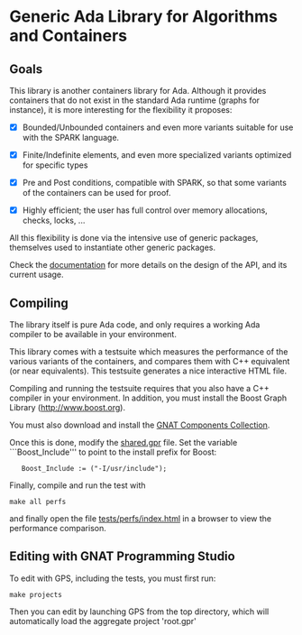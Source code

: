 
# Generic Ada Library for Algorithms and Containers

## Goals

This library is another containers library for Ada. Although it
provides containers that do not exist in the standard Ada
runtime (graphs for instance), it is more interesting for the
flexibility it proposes:

  - [X] Bounded/Unbounded containers and even more variants suitable
        for use with the SPARK language.

  - [X] Finite/Indefinite elements, and even more specialized
        variants optimized for specific types

  - [X] Pre and Post conditions, compatible with SPARK, so that some
        variants of the containers can be used for proof.

  - [X] Highly efficient; the user has full control over memory
        allocations, checks, locks, ...

All this flexibility is done via the intensive use of generic
packages, themselves used to instantiate other generic packages.

Check the [documentation](doc/making_of.rst) for more details on the
design of the API, and its current usage.

## Compiling

The library itself is pure Ada code, and only requires a working
Ada compiler to be available in your environment.

This library comes with a testsuite which measures the performance
of the various variants of the containers, and compares them with
C++ equivalent (or near equivalents). This testsuite generates a
nice interactive HTML file.

Compiling and running the testsuite requires that you also have a
C++ compiler in your environment. In addition, you must install the
Boost Graph Library (http://www.boost.org).

You must also download and install the
[GNAT Components Collection](http://libre.adacore.com).

Once this is done, modify the [shared.gpr](src/shared.gpr) file.
Set the variable ```Boost_Include''' to point to the install prefix
for Boost:

```
   Boost_Include := ("-I/usr/include");
```

Finally, compile and run the test with

```
make all perfs
```

and finally open the file [tests/perfs/index.html](index.html)
in a browser to view the performance comparison.

## Editing with GNAT Programming Studio

To edit with GPS, including the tests, you must first run:

    make projects

Then you can edit by launching GPS from the top directory, which will
automatically load the aggregate project 'root.gpr'
